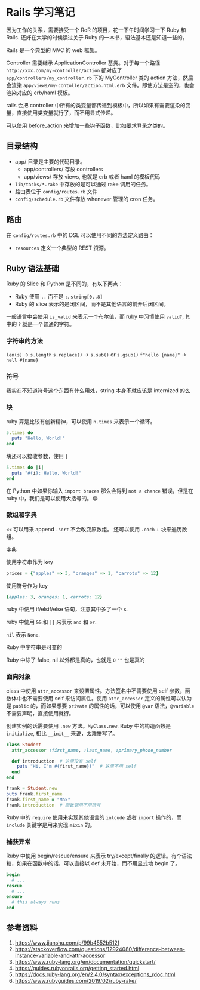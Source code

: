 # Rails 学习笔记

<!--
ID: 4c0ed12c-6466-4379-b5e0-d7b9683f86c2
Status: draft
Date: 2020-08-17T08:27:30
Modified: 2020-08-17T08:27:30
wp_id: 1866
-->

因为工作的关系，需要接受一个 RoR 的项目，花一下午时间学习一下 Ruby 和 Rails. 还好在大学的时候读过关于 Ruby 的一本书，语法基本还是知道一些的。

Rails 是一个典型的 MVC 的 web 框架。

Controller 需要继承 ApplicationController 基类。对于每一个路径 `http://xxx.com/my-controller/action` 都对应了 `app/controllers/my_controller.rb` 下的 MyController 类的 action 方法，然后会渲染 `app/views/my-contoller/action.html.erb` 文件。即使方法是空的，也会渲染对应的 erb/haml 模板。

rails 会把 controller 中所有的类变量都传递到模板中，所以如果有需要渲染的变量，直接使用类变量就行了，而不用显式传递。

可以使用 before_action 来增加一些钩子函数，比如要求登录之类的。

## 目录结构

- app/ 目录是主要的代码目录。
  - app/controllers/ 存放 controllers
  - app/views/ 存放 views, 也就是 erb 或者 haml 的模板代码
- `lib/tasks/*.rake` 中存放的是可以通过 rake 调用的任务。
- 路由表位于 `config/routes.rb` 文件
- `config/schedule.rb` 文件存放 whenever 管理的 cron 任务。

## 路由

在 `config/routes.rb` 中的 DSL 可以使用不同的方法定义路由：

- `resources` 定义一个典型的 REST 资源。

## Ruby 语法基础

Ruby 的 Slice 和 Python 是不同的，有以下两点：

- Ruby 使用 `..` 而不是 `:`. `string[0..8]`
- Ruby 的 slice 表示的是闭区间，而不是其他语言的前开后闭区间。

一般语言中会使用 `is_valid` 来表示一个布尔值，而 ruby 中习惯使用 `valid?`, 其中的 `?` 就是一个普通的字符。

### 字符串的方法

`len(s)` -> `s.length`
`s.replace()` -> `s.sub()` or `s.gsub()`
`f"hello {name}"` -> `hell #{name}`

### 符号

我实在不知道符号这个东西有什么用处，string 本身不就应该是 internized 的么

### 块

ruby 算是比较有创新精神，可以使用 `n.times` 来表示一个循环。

```ruby
5.times do
  puts "Hello, World!"
end
```

块还可以接收参数，使用  `|`

```ruby
5.times do |i|
  puts "#{i}: Hello, World!"
end
```

在 Python 中如果你输入 `import braces` 那么会得到 `not a chance` 错误，但是在 ruby 中，我们是可以使用大括号的。😂

### 数组和字典

`<<` 可以用来 append
`.sort` 不会改变原数组。
还可以使用 `.each` + 块来遍历数组。

字典

使用字符串作为 key
 
```ruby
prices = {"apples" => 3, "oranges" => 1, "carrots" => 12}
```

使用符号作为 key

```ruby
{apples: 3, oranges: 1, carrots: 12}
```

ruby 中使用 if/elsif/else 语句，注意其中多了一个 s.

ruby 中使用 `&&` 和 `||` 来表示 `and` 和 `or`.

`nil` 表示 `None`.

Ruby 中字符串是可变的

Ruby 中除了 false, nil 以外都是真的，也就是 `0` `""` 也是真的

### 面向对象

class 中使用 `attr_accessor` 来设置属性。方法签名中不需要使用 self 参数，函数体中也不需要使用 self 来访问属性。使用 `attr_accessor` 定义的属性可以认为是 `public` 的，而如果想要 `private` 的属性的话，可以使用 `@var` 语法，`@variable` 不需要声明，直接使用就行。

创建实例的话需要使用 `.new` 方法。`MyClass.new`. Ruby 中的构造函数是 `initialize`, 相比 `__init__` 来说，太难拼写了。

```ruby
class Student
  attr_accessor :first_name, :last_name, :primary_phone_number

  def introduction  # 这里没有 self
    puts "Hi, I'm #{first_name}!"  # 这里不用 self
  end
end

frank = Student.new
puts frank.first_name
frank.first_name = "Max"
frank.introduction  # 函数调用不用括号
```

Ruby 中的 `require` 使用来实现其他语言的 `inlcude` 或者 `import` 操作的，而 `include` 关键字是用来实现 `mixin` 的。

### 捕获异常

Ruby 中使用 begin/rescue/ensure 来表示 try/except/finally 的逻辑。有个语法糖，如果在函数中的话，可以直接以 def 未开始，而不用显式地 begin 了。

```ruby
begin
  # ...
rescue
  # ...
ensure
  # this always runs
end
```

## 参考资料

1. https://www.jianshu.com/p/99b4552b512f
2. https://stackoverflow.com/questions/12924080/difference-between-instance-variable-and-attr-accessor
3. https://www.ruby-lang.org/en/documentation/quickstart/
4. https://guides.rubyonrails.org/getting_started.html
5. https://docs.ruby-lang.org/en/2.4.0/syntax/exceptions_rdoc.html
6. https://www.rubyguides.com/2019/02/ruby-rake/